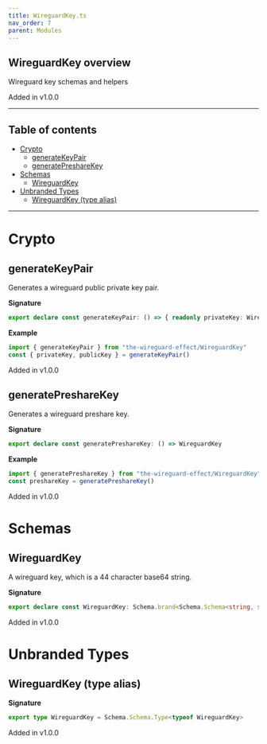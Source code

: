 ```yaml
---
title: WireguardKey.ts
nav_order: 7
parent: Modules
---
```


## WireguardKey overview

Wireguard key schemas and helpers

Added in v1.0.0

---

<h2 class="text-delta">Table of contents</h2>

- [Crypto](#crypto)
  - [generateKeyPair](#generatekeypair)
  - [generatePreshareKey](#generatepresharekey)
- [Schemas](#schemas)
  - [WireguardKey](#wireguardkey)
- [Unbranded Types](#unbranded-types)
  - [WireguardKey (type alias)](#wireguardkey-type-alias)

---

# Crypto

## generateKeyPair

Generates a wireguard public private key pair.

**Signature**

```ts
export declare const generateKeyPair: () => { readonly privateKey: WireguardKey; readonly publicKey: WireguardKey }
```

**Example**

```ts
import { generateKeyPair } from "the-wireguard-effect/WireguardKey"
const { privateKey, publicKey } = generateKeyPair()
```

Added in v1.0.0

## generatePreshareKey

Generates a wireguard preshare key.

**Signature**

```ts
export declare const generatePreshareKey: () => WireguardKey
```

**Example**

```ts
import { generatePreshareKey } from "the-wireguard-effect/WireguardKey"
const preshareKey = generatePreshareKey()
```

Added in v1.0.0

# Schemas

## WireguardKey

A wireguard key, which is a 44 character base64 string.

**Signature**

```ts
export declare const WireguardKey: Schema.brand<Schema.Schema<string, string, never>, "WireguardKey">
```

Added in v1.0.0

# Unbranded Types

## WireguardKey (type alias)

**Signature**

```ts
export type WireguardKey = Schema.Schema.Type<typeof WireguardKey>
```

Added in v1.0.0
